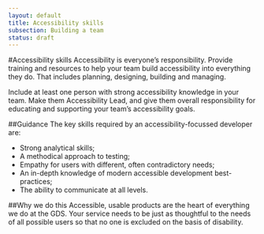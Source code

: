 ```yaml
---
layout: default
title: Accessibility skills
subsection: Building a team
status: draft
---
```

    
#Accessibility skills
Accessibility is everyone’s responsibility. Provide training and resources to 
help your team build accessibility into everything they do. That includes 
planning, designing, building and managing.

Include at least one person with strong accessibility knowledge in your team. 
Make them Accessibility Lead, and give them overall responsibility for educating and supporting your team’s accessibility goals.

##Guidance
The key skills required by an accessibility-focussed developer are:
* Strong analytical skills;
* A methodical approach to testing;
* Empathy for users with different, often contradictory needs;
* An in-depth knowledge of modern accessible development best-practices;
* The ability to communicate at all levels.

##Why we do this
Accessible, usable products are the heart of everything we do at the GDS. Your service needs to be just as thoughtful to the needs of all possible users so that no one is excluded on the basis of disability.
